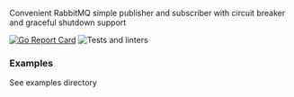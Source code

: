 Convenient RabbitMQ simple publisher and subscriber with circuit breaker and graceful shutdown support

[![Go Report Card](https://goreportcard.com/badge/github.com/soulgarden/rmq-pubsub)](https://goreportcard.com/report/github.com/soulgarden/rmq-pubsub)
![Tests and linters](https://github.com/soulgarden/rmq-pubsub/actions/workflows/main.yml/badge.svg)


### Examples

See examples directory